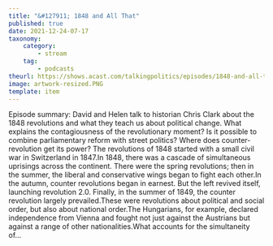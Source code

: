 ```yaml
---
title: "&#127911; 1848 and All That"
published: true
date: 2021-12-24-07-17
taxonomy:
    category:
        - stream
    tag:
        - podcasts
theurl: https://shows.acast.com/talkingpolitics/episodes/1848-and-all-that
image: artwork-resized.PNG
template: item
---
```


Episode summary: David and Helen talk to historian Chris Clark about the 1848 revolutions and what they teach us about political change. What explains the contagiousness of the revolutionary moment? Is it possible to combine parliamentary reform with street politics? Where does counter-revolution get its power? The revolutions of 1848 started with a small civil war in Switzerland in 1847.In 1848, there was a cascade of simultaneous uprisings across the continent. There were the spring revolutions; then in the summer, the liberal and conservative wings began to fight each other.In the autumn, counter revolutions began in earnest. But the left revived itself, launching revolution 2.0. Finally, in the summer of 1849, the counter revolution largely prevailed.These were revolutions about political and social order, but also about national order.The Hungarians, for example, declared independence from Vienna and fought not just against the Austrians but against a range of other nationalities.What accounts for the simultaneity of&hellip;
